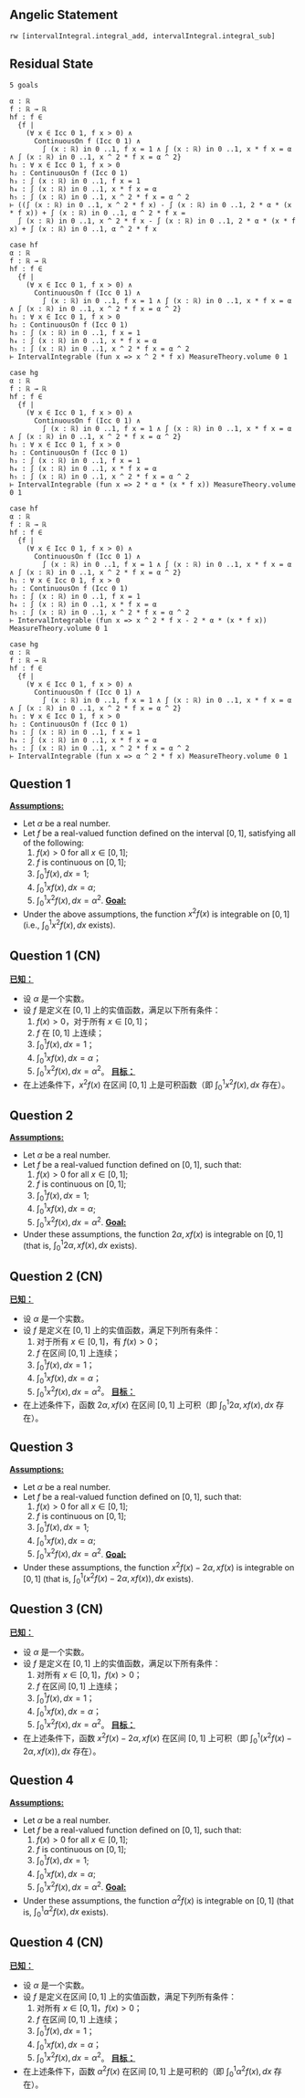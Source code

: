 ## Angelic Statement
```Lean
rw [intervalIntegral.integral_add, intervalIntegral.integral_sub]
```
## Residual State
```Lean
5 goals

α : ℝ
f : ℝ → ℝ
hf : f ∈
  {f |
    (∀ x ∈ Icc 0 1, f x > 0) ∧
      ContinuousOn f (Icc 0 1) ∧
        ∫ (x : ℝ) in 0 ..1, f x = 1 ∧ ∫ (x : ℝ) in 0 ..1, x * f x = α ∧ ∫ (x : ℝ) in 0 ..1, x ^ 2 * f x = α ^ 2}
h₁ : ∀ x ∈ Icc 0 1, f x > 0
h₂ : ContinuousOn f (Icc 0 1)
h₃ : ∫ (x : ℝ) in 0 ..1, f x = 1
h₄ : ∫ (x : ℝ) in 0 ..1, x * f x = α
h₅ : ∫ (x : ℝ) in 0 ..1, x ^ 2 * f x = α ^ 2
⊢ ((∫ (x : ℝ) in 0 ..1, x ^ 2 * f x) - ∫ (x : ℝ) in 0 ..1, 2 * α * (x * f x)) + ∫ (x : ℝ) in 0 ..1, α ^ 2 * f x =
  ∫ (x : ℝ) in 0 ..1, x ^ 2 * f x - ∫ (x : ℝ) in 0 ..1, 2 * α * (x * f x) + ∫ (x : ℝ) in 0 ..1, α ^ 2 * f x

case hf
α : ℝ
f : ℝ → ℝ
hf : f ∈
  {f |
    (∀ x ∈ Icc 0 1, f x > 0) ∧
      ContinuousOn f (Icc 0 1) ∧
        ∫ (x : ℝ) in 0 ..1, f x = 1 ∧ ∫ (x : ℝ) in 0 ..1, x * f x = α ∧ ∫ (x : ℝ) in 0 ..1, x ^ 2 * f x = α ^ 2}
h₁ : ∀ x ∈ Icc 0 1, f x > 0
h₂ : ContinuousOn f (Icc 0 1)
h₃ : ∫ (x : ℝ) in 0 ..1, f x = 1
h₄ : ∫ (x : ℝ) in 0 ..1, x * f x = α
h₅ : ∫ (x : ℝ) in 0 ..1, x ^ 2 * f x = α ^ 2
⊢ IntervalIntegrable (fun x => x ^ 2 * f x) MeasureTheory.volume 0 1

case hg
α : ℝ
f : ℝ → ℝ
hf : f ∈
  {f |
    (∀ x ∈ Icc 0 1, f x > 0) ∧
      ContinuousOn f (Icc 0 1) ∧
        ∫ (x : ℝ) in 0 ..1, f x = 1 ∧ ∫ (x : ℝ) in 0 ..1, x * f x = α ∧ ∫ (x : ℝ) in 0 ..1, x ^ 2 * f x = α ^ 2}
h₁ : ∀ x ∈ Icc 0 1, f x > 0
h₂ : ContinuousOn f (Icc 0 1)
h₃ : ∫ (x : ℝ) in 0 ..1, f x = 1
h₄ : ∫ (x : ℝ) in 0 ..1, x * f x = α
h₅ : ∫ (x : ℝ) in 0 ..1, x ^ 2 * f x = α ^ 2
⊢ IntervalIntegrable (fun x => 2 * α * (x * f x)) MeasureTheory.volume 0 1

case hf
α : ℝ
f : ℝ → ℝ
hf : f ∈
  {f |
    (∀ x ∈ Icc 0 1, f x > 0) ∧
      ContinuousOn f (Icc 0 1) ∧
        ∫ (x : ℝ) in 0 ..1, f x = 1 ∧ ∫ (x : ℝ) in 0 ..1, x * f x = α ∧ ∫ (x : ℝ) in 0 ..1, x ^ 2 * f x = α ^ 2}
h₁ : ∀ x ∈ Icc 0 1, f x > 0
h₂ : ContinuousOn f (Icc 0 1)
h₃ : ∫ (x : ℝ) in 0 ..1, f x = 1
h₄ : ∫ (x : ℝ) in 0 ..1, x * f x = α
h₅ : ∫ (x : ℝ) in 0 ..1, x ^ 2 * f x = α ^ 2
⊢ IntervalIntegrable (fun x => x ^ 2 * f x - 2 * α * (x * f x)) MeasureTheory.volume 0 1

case hg
α : ℝ
f : ℝ → ℝ
hf : f ∈
  {f |
    (∀ x ∈ Icc 0 1, f x > 0) ∧
      ContinuousOn f (Icc 0 1) ∧
        ∫ (x : ℝ) in 0 ..1, f x = 1 ∧ ∫ (x : ℝ) in 0 ..1, x * f x = α ∧ ∫ (x : ℝ) in 0 ..1, x ^ 2 * f x = α ^ 2}
h₁ : ∀ x ∈ Icc 0 1, f x > 0
h₂ : ContinuousOn f (Icc 0 1)
h₃ : ∫ (x : ℝ) in 0 ..1, f x = 1
h₄ : ∫ (x : ℝ) in 0 ..1, x * f x = α
h₅ : ∫ (x : ℝ) in 0 ..1, x ^ 2 * f x = α ^ 2
⊢ IntervalIntegrable (fun x => α ^ 2 * f x) MeasureTheory.volume 0 1
```
## Question 1
<strong><u>Assumptions:</u></strong>
- Let $\alpha$ be a real number.
- Let $f$ be a real-valued function defined on the interval $[0, 1]$, satisfying all of the following:
    1. $f(x) > 0$ for all $x \in [0, 1]$;
    2. $f$ is continuous on $[0, 1]$;
    3. $\displaystyle \int_0^1 f(x), dx = 1$;
    4. $\displaystyle \int_0^1 x f(x), dx = \alpha$;
    5. $\displaystyle \int_0^1 x^2 f(x), dx = \alpha^2$.
<strong><u>Goal:</u></strong>
- Under the above assumptions, the function $x^2 f(x)$ is integrable on $[0, 1]$ (i.e., $\displaystyle \int_0^1 x^2 f(x), dx$ exists).
## Question 1 (CN)
<strong><u>已知：</u></strong>
- 设 $\alpha$ 是一个实数。
- 设 $f$ 是定义在 $[0, 1]$ 上的实值函数，满足以下所有条件：
    1. $f(x) > 0$，对于所有 $x \in [0, 1]$；
    2. $f$ 在 $[0, 1]$ 上连续；
    3. $\displaystyle \int_0^1 f(x), dx = 1$；
    4. $\displaystyle \int_0^1 x f(x), dx = \alpha$；
    5. $\displaystyle \int_0^1 x^2 f(x), dx = \alpha^2$。
<strong><u>目标：</u></strong>
- 在上述条件下，$x^2 f(x)$ 在区间 $[0, 1]$ 上是可积函数（即 $\displaystyle \int_0^1 x^2 f(x), dx$ 存在）。
## Question 2
<strong><u>Assumptions:</u></strong>
- Let $\alpha$ be a real number.
- Let $f$ be a real-valued function defined on $[0, 1]$, such that:
    1. $f(x) > 0$ for all $x \in [0, 1]$;
    2. $f$ is continuous on $[0, 1]$;
    3. $\displaystyle \int_0^1 f(x), dx = 1$;
    4. $\displaystyle \int_0^1 x f(x), dx = \alpha$;
    5. $\displaystyle \int_0^1 x^2 f(x), dx = \alpha^2$.
<strong><u>Goal:</u></strong>
- Under these assumptions, the function $2\alpha, x f(x)$ is integrable on $[0, 1]$ (that is, $\displaystyle \int_0^1 2\alpha, x f(x), dx$ exists).
## Question 2 (CN)
<strong><u>已知：</u></strong>
- 设 $\alpha$ 是一个实数。
- 设 $f$ 是定义在 $[0, 1]$ 上的实值函数，满足下列所有条件：
    1. 对于所有 $x \in [0, 1]$，有 $f(x) > 0$；
    2. $f$ 在区间 $[0, 1]$ 上连续；
    3. $\displaystyle \int_0^1 f(x), dx = 1$；
    4. $\displaystyle \int_0^1 x f(x), dx = \alpha$；
    5. $\displaystyle \int_0^1 x^2 f(x), dx = \alpha^2$。
<strong><u>目标：</u></strong>
- 在上述条件下，函数 $2\alpha, x f(x)$ 在区间 $[0, 1]$ 上可积（即 $\displaystyle \int_0^1 2\alpha, x f(x), dx$ 存在）。
## Question 3
<strong><u>Assumptions:</u></strong>
- Let $\alpha$ be a real number.
- Let $f$ be a real-valued function defined on $[0, 1]$, such that:
    1. $f(x) > 0$ for all $x \in [0, 1]$;
    2. $f$ is continuous on $[0, 1]$;
    3. $\displaystyle \int_0^1 f(x), dx = 1$;
    4. $\displaystyle \int_0^1 x f(x), dx = \alpha$;
    5. $\displaystyle \int_0^1 x^2 f(x), dx = \alpha^2$.
<strong><u>Goal:</u></strong>
- Under these assumptions, the function $x^2 f(x) - 2\alpha, x f(x)$ is integrable on $[0, 1]$ (that is, $\displaystyle \int_0^1 \left(x^2 f(x) - 2\alpha, x f(x)\right), dx$ exists).
## Question 3 (CN)
<strong><u>已知：</u></strong>
- 设 $\alpha$ 是一个实数。
- 设 $f$ 是定义在 $[0, 1]$ 上的实值函数，满足以下所有条件：
    1. 对所有 $x \in [0, 1]$，$f(x) > 0$；
    2. $f$ 在区间 $[0, 1]$ 上连续；
    3. $\displaystyle \int_0^1 f(x), dx = 1$；
    4. $\displaystyle \int_0^1 x f(x), dx = \alpha$；
    5. $\displaystyle \int_0^1 x^2 f(x), dx = \alpha^2$。
<strong><u>目标：</u></strong>
- 在上述条件下，函数 $x^2 f(x) - 2\alpha, x f(x)$ 在区间 $[0, 1]$ 上可积（即 $\displaystyle \int_0^1 \left(x^2 f(x) - 2\alpha, x f(x)\right), dx$ 存在）。
## Question 4
<strong><u>Assumptions:</u></strong>
- Let $\alpha$ be a real number.
- Let $f$ be a real-valued function defined on $[0, 1]$, such that:
    1. $f(x) > 0$ for all $x \in [0, 1]$;
    2. $f$ is continuous on $[0, 1]$;
    3. $\displaystyle \int_0^1 f(x), dx = 1$;
    4. $\displaystyle \int_0^1 x f(x), dx = \alpha$;
    5. $\displaystyle \int_0^1 x^2 f(x), dx = \alpha^2$.
<strong><u>Goal:</u></strong>
- Under these assumptions, the function $\alpha^2 f(x)$ is integrable on $[0, 1]$ (that is, $\displaystyle \int_0^1 \alpha^2 f(x), dx$ exists).
## Question 4 (CN)
<strong><u>已知：</u></strong>
- 设 $\alpha$ 是一个实数。
- 设 $f$ 是定义在区间 $[0, 1]$ 上的实值函数，满足下列所有条件：
    1. 对所有 $x \in [0, 1]$，$f(x) > 0$；
    2. $f$ 在区间 $[0, 1]$ 上连续；
    3. $\displaystyle \int_0^1 f(x), dx = 1$；
    4. $\displaystyle \int_0^1 x f(x), dx = \alpha$；
    5. $\displaystyle \int_0^1 x^2 f(x), dx = \alpha^2$。
<strong><u>目标：</u></strong>
- 在上述条件下，函数 $\alpha^2 f(x)$ 在区间 $[0, 1]$ 上是可积的（即 $\displaystyle \int_0^1 \alpha^2 f(x), dx$ 存在）。